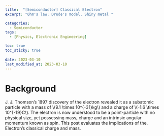 ```yaml
---
title:  "[Semiconductor] Classical Electron"
excerpt: "Ohm's law; Drude's model, Shiny metal "

categories:
  - Semiconductor
tags:
  - [Physics, Electronic Engineering]

toc: true
toc_sticky: true
 
date: 2023-03-10
last_modified_at: 2023-03-10
---
```


# Background

J. J. Thomson’s 1897 discovery of the electron revealed it as a subatomic particle with a mass of \\(9.1 \times 10^{-31}kg\\) and a charge of \\(-1.6 \times 10^{-19}C\\). The electron is now understood to be a point-particle with no physical size, yet possessing mass, charge and an intrinsic angular momentum known as spin. This post evaluates the implications of the. Electron’s classical charge and mass.